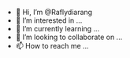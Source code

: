 - 👋 Hi, I’m @Raflydiarang
- 👀 I’m interested in ...
- 🌱 I’m currently learning ...
- 💞️ I’m looking to collaborate on ...
- 📫 How to reach me ...

<!---
Raflydiarang/Raflydiarang is a ✨ special ✨ repository because its `README.md` (this file) appears on your GitHub profile.
You can click the Preview link to take a look at your changes.
--->
